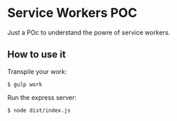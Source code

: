 # Service Workers POC

Just a POc to understand the powre of service workers.

## How to use it

Transpile your work:

```
$ gulp work
```

Run the express server:

```
$ node dist/index.js
```
